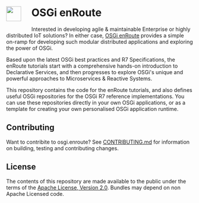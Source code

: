 <h1><img src="http://enroute.osgi.org/img/enroute-logo-64.png" witdh=40px style="float:left;margin: 0 1em 1em 0;width:40px">
OSGi enRoute</h1>

Interested in developing agile & maintainable Enterprise or highly distributed IoT solutions? In either case, [OSGi enRoute](http://enroute.osgi.org) provides a simple on-ramp for developing such modular distributed applications and exploring the power of OSGi.

Based upon the latest OSGi best practices and R7 Specifications, the enRoute tutorials start with a comprehensive hands-on introduction to Declarative Services, and then progresses to explore OSGi's unique and powerful approaches to Microservices & Reactive Systems.

This repository contains the code for the enRoute tutorials, and also defines useful OSGi repositories for the OSGi R7 reference implementations. You can use these repositories directly in your own OSGi applications, or as a template for creating your own personalised OSGi application runtime.

## Contributing

Want to contribite to osgi.enroute? See [CONTRIBUTING.md](CONTRIBUTING.md) for information on building, testing and contributing changes.

## License

The contents of this repository are made available to the public under the terms of the [Apache License, Version 2.0](https://www.apache.org/licenses/LICENSE-2.0).
Bundles may depend on non Apache Licensed code.

